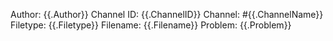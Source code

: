 Author: {{.Author}}
Channel ID: {{.ChannelID}}
Channel: #{{.ChannelName}}
Filetype: {{.Filetype}}
Filename: {{.Filename}}
Problem: {{.Problem}}